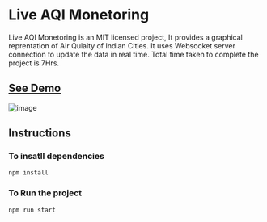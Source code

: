 # Live AQI Monetoring
Live AQI Monetoring is an MIT licensed project, It provides a graphical reprentation of Air Qulaity of Indian Cities. It uses Websocket server connection to update the data in real time. Total time taken to complete the project is 7Hrs.

## [See Demo](https://hitesh0413.github.io/AQI-APP/)
![image](https://i.ibb.co/MsQznTn/demo.png)

## Instructions
### To insatll dependencies
`npm install`

### To Run the project
`npm run start`
